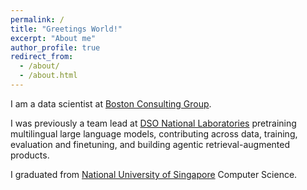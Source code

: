 ```yaml
---
permalink: /
title: "Greetings World!"
excerpt: "About me"
author_profile: true
redirect_from: 
  - /about/
  - /about.html
---
```

I am a data scientist at [Boston Consulting Group](https://www.bcg.com/x/).

I was previously a team lead at [DSO National Laboratories](https://www.dso.org.sg) pretraining multilingual large language models, contributing across data, training, evaluation and finetuning, and building agentic retrieval-augmented products.

I graduated from [National University of Singapore](https://www.comp.nus.edu.sg) Computer Science.

